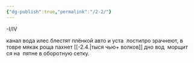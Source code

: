 ```yaml
---
{"dg-publish":true,"permalink":"/2-2/"}
---
```


-I/IV

канал вода илес блестят плёнкой авто
и уста  лостипро зрачнеют,
в товре мякак роща пахнет [[-2.4.\|тыся чью+ волков]]
дно вод  морщит  ся на  пятне в
оборотную сетку.